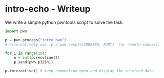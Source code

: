 # intro-echo - Writeup

We write a simple python pwntools script to solve the task:

```python
import pwn

p = pwn.process("intro_pwn")
# alternatively use `p = pwn.remote(ADDRESS, PORT)` for remote connection

for i in range(10):
    n = int(p.recvline())
    p.send(pwn.p32(n))

p.interactive() # keep connection open and display the received data
```

